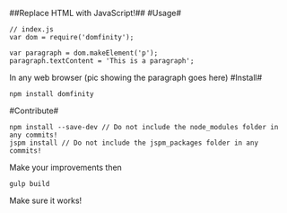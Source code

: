 ##Replace HTML with JavaScript!##
#Usage#
```
// index.js
var dom = require('domfinity');

var paragraph = dom.makeElement('p');
paragraph.textContent = 'This is a paragraph';
```
In any web browser
(pic showing the paragraph goes here)
#Install#
```
npm install domfinity
```




#Contribute#

```
npm install --save-dev // Do not include the node_modules folder in any commits!
jspm install // Do not include the jspm_packages folder in any commits!
```

Make your improvements then

```
gulp build
```
Make sure it works!
